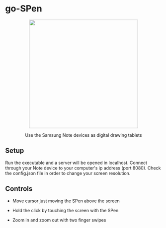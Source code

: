 # go-SPen

<p align="center"><img width="350px" src="https://i.imgur.com/NLEOYBm.png"/></p>
<p align="center">Use the Samsung Note devices as digital drawing tablets</p>

## Setup

Run the executable and a server will be opened in localhost. Connect through your Note device to your computer's ip address (port 8080). Check the config.json file in order to change your screen resolution.

## Controls

- Move cursor just moving the SPen above the screen

- Hold the click by touching the screen with the SPen

- Zoom in and zoom out with two finger swipes